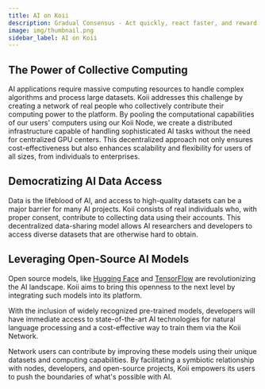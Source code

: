 ```yaml
---
title: AI on Koii
description: Gradual Consensus - Act quickly, react faster, and reward slowly.
image: img/thumbnail.png
sidebar_label: AI on Koii
---
```


## The Power of Collective Computing

AI applications require massive computing resources to handle complex algorithms and process large datasets. Koii addresses this challenge by creating a network of real people who collectively contribute their computing power to the platform. By pooling the computational capabilities of our users' computers using our Koii Node, we create a distributed infrastructure capable of handling sophisticated AI tasks without the need for centralized GPU centers. This decentralized approach not only ensures cost-effectiveness but also enhances scalability and flexibility for users of all sizes, from individuals to enterprises.

## Democratizing AI Data Access

Data is the lifeblood of AI, and access to high-quality datasets can be a major barrier for many AI projects. Koii consists of real individuals who, with proper consent, contribute to collecting data using their accounts. This decentralized data-sharing model allows AI researchers and developers to access diverse datasets that are otherwise hard to obtain.

## Leveraging Open-Source AI Models

Open source models, like [Hugging Face](https://huggingface.co/) and [TensorFlow](https://www.tensorflow.org/) are revolutionizing the AI landscape. Koii aims to bring this openness to the next level by integrating such models into its platform.

With the inclusion of widely recognized pre-trained models, developers will have immediate access to state-of-the-art AI technologies for natural language processing and a cost-effective way to train them via the Koii Network.

Network users can contribute by improving these models using their unique datasets and computing capabilities. By facilitating a symbiotic relationship with nodes, developers, and open-source projects, Koii empowers its users to push the boundaries of what's possible with AI.
